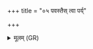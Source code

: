 +++
title = "०५ पवस्तैस् त्वा पर्य्"

+++
<details><summary>मूलम् (GR)</summary>

पवस्तैस् त्वा पर्य् अक्रीणन्  
दूर्शेभिर् अजिनैर् उत ।  
प्रक्रीर् असि त्वम् ओषधे  
ऽभ्रिखाते न रूरुपः ॥
</details>